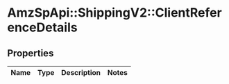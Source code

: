 # AmzSpApi::ShippingV2::ClientReferenceDetails

## Properties
Name | Type | Description | Notes
------------ | ------------- | ------------- | -------------

